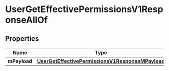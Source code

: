 

# UserGetEffectivePermissionsV1ResponseAllOf


## Properties

| Name | Type | Description | Notes |
|------------ | ------------- | ------------- | -------------|
|**mPayload** | [**UserGetEffectivePermissionsV1ResponseMPayload**](UserGetEffectivePermissionsV1ResponseMPayload.md) |  |  |




